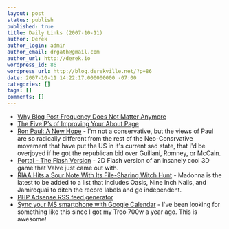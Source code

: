 ```yaml
---
layout: post
status: publish
published: true
title: Daily Links (2007-10-11)
author: Derek
author_login: admin
author_email: drgath@gmail.com
author_url: http://derek.io
wordpress_id: 86
wordpress_url: http://blog.derekville.net/?p=86
date: 2007-10-11 14:22:17.000000000 -07:00
categories: []
tags: []
comments: []
---
```

<ul>
	<li><a href="http://www.mpdailyfix.com/2006/06/w_why_blog_post_frequency_does.html" target="_blank">Why Blog Post Frequency Does Not Matter Anymore</a></li>
	<li><a href="http://xfep.com/tips/the-five-ps-of-improving-your-about-page/" target="_blank">The Five P’s of Improving Your About Page</a></li>
	<li><a href="http://www.youtube.com/watch?v=FG2PUZoukfA" target="_blank">Ron Paul: A New Hope</a> - I'm not a conservative, but the views of Paul are so radically different from the rest of the Neo-Consrvative movement that have put the US in it's current sad state, that I'd be overjoyed if he got the republican bid over Guiliani, Romney, or McCain.</li>
	<li><a href="http://www.newgrounds.com/portal/view/404612" target="_blank">Portal - The Flash Version</a> - 2D Flash version of an insanely cool 3D game that Valve just came out with.</li>
	<li><a href="http://www.wired.com/culture/lifestyle/commentary/theluddite/2007/10/luddite_1011" target="_blank">RIAA Hits a Sour Note With Its File-Sharing Witch Hunt</a> - Madonna is the latest to be added to a list that includes Oasis, Nine Inch Nails, and Jamiroquai to ditch the record labels and go independent.</li>
	<li><a href="http://planetozh.com/blog/my-projects/track-adsense-earnings-in-rss-feed/" target="_blank">PHP Adsense RSS feed generator</a></li>
	<li><a href="http://rareedge.com/gmobilesync/" target="_blank">Sync your MS smartphone with Google Calendar</a> - I've been looking for something like this since I got my Treo 700w a year ago.  This is awesome!</li>
</ul>
